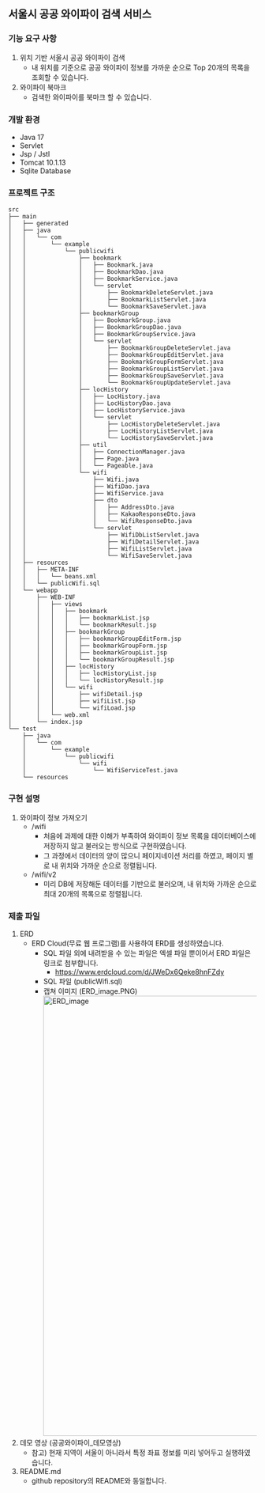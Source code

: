 ## 서울시 공공 와이파이 검색 서비스

### 기능 요구 사항
1. 위치 기반 서울시 공공 와이파이 검색
   - 내 위치를 기준으로 공공 와이파이 정보를 가까운 순으로 Top 20개의 목록을 조회할 수 있습니다.
2. 와이파이 북마크
   - 검색한 와이파이를 북마크 할 수 있습니다.

### 개발 환경
- Java 17
- Servlet
- Jsp / Jstl
- Tomcat 10.1.13
- Sqlite Database

### 프로젝트 구조
~~~
src
├── main
│   ├── generated
│   ├── java
│   │   └── com
│   │       └── example
│   │           └── publicwifi
│   │               ├── bookmark
│   │               │   ├── Bookmark.java
│   │               │   ├── BookmarkDao.java
│   │               │   ├── BookmarkService.java
│   │               │   └── servlet
│   │               │       ├── BookmarkDeleteServlet.java
│   │               │       ├── BookmarkListServlet.java
│   │               │       └── BookmarkSaveServlet.java
│   │               ├── bookmarkGroup
│   │               │   ├── BookmarkGroup.java
│   │               │   ├── BookmarkGroupDao.java
│   │               │   ├── BookmarkGroupService.java
│   │               │   └── servlet
│   │               │       ├── BookmarkGroupDeleteServlet.java
│   │               │       ├── BookmarkGroupEditServlet.java
│   │               │       ├── BookmarkGroupFormServlet.java
│   │               │       ├── BookmarkGroupListServlet.java
│   │               │       ├── BookmarkGroupSaveServlet.java
│   │               │       └── BookmarkGroupUpdateServlet.java
│   │               ├── locHistory
│   │               │   ├── LocHistory.java
│   │               │   ├── LocHistoryDao.java
│   │               │   ├── LocHistoryService.java
│   │               │   └── servlet
│   │               │       ├── LocHistoryDeleteServlet.java
│   │               │       ├── LocHistoryListServlet.java
│   │               │       └── LocHistorySaveServlet.java
│   │               ├── util
│   │               │   ├── ConnectionManager.java
│   │               │   ├── Page.java
│   │               │   └── Pageable.java
│   │               └── wifi
│   │                   ├── Wifi.java
│   │                   ├── WifiDao.java
│   │                   ├── WifiService.java
│   │                   ├── dto
│   │                   │   ├── AddressDto.java
│   │                   │   ├── KakaoResponseDto.java
│   │                   │   └── WifiResponseDto.java
│   │                   └── servlet
│   │                       ├── WifiDbListServlet.java
│   │                       ├── WifiDetailServlet.java
│   │                       ├── WifiListServlet.java
│   │                       └── WifiSaveServlet.java
│   ├── resources
│   │   ├── META-INF
│   │   │   └── beans.xml
│   │   └── publicWifi.sql
│   └── webapp
│       ├── WEB-INF
│       │   ├── views
│       │   │   ├── bookmark
│       │   │   │   ├── bookmarkList.jsp
│       │   │   │   └── bookmarkResult.jsp
│       │   │   ├── bookmarkGroup
│       │   │   │   ├── bookmarkGroupEditForm.jsp
│       │   │   │   ├── bookmarkGroupForm.jsp
│       │   │   │   ├── bookmarkGroupList.jsp
│       │   │   │   └── bookmarkGroupResult.jsp
│       │   │   ├── locHistory
│       │   │   │   ├── locHistoryList.jsp
│       │   │   │   └── locHistoryResult.jsp
│       │   │   └── wifi
│       │   │       ├── wifiDetail.jsp
│       │   │       ├── wifiList.jsp
│       │   │       └── wifiLoad.jsp
│       │   └── web.xml
│       └── index.jsp
└── test
    ├── java
    │   └── com
    │       └── example
    │           └── publicwifi
    │               └── wifi
    │                   └── WifiServiceTest.java
    └── resources
~~~

### 구현 설명
1. 와이파이 정보 가져오기
   - /wifi
     - 처음에 과제에 대한 이해가 부족하여 와이파이 정보 목록을 데이터베이스에 저장하지 않고 불러오는 방식으로 구현하였습니다.
     - 그 과정에서 데이터의 양이 많으니 페이지네이션 처리를 하였고, 페이지 별로 내 위치와 가까운 순으로 정렬됩니다.
   - /wifi/v2
     - 미리 DB에 저장해둔 데이터를 기반으로 불러오며, 내 위치와 가까운 순으로 최대 20개의 목록으로 정렬됩니다.

### 제출 파일
1. ERD
   - ERD Cloud(무료 웹 프로그램)를 사용하여 ERD를 생성하였습니다.
     - SQL 파일 외에 내려받을 수 있는 파일은 엑셀 파일 뿐이어서 ERD 파일은 링크로 첨부합니다. 
       - https://www.erdcloud.com/d/JWeDx6Qeke8hnFZdy
     - SQL 파일 (publicWifi.sql)
     - 캡쳐 이미지 (ERD_image.PNG)
       <img width="890" alt="ERD_image" src="https://github.com/do5do/public-wifi/assets/56918540/9f1883ab-02a7-4dba-83d5-f387608ff3d3">
2. 데모 영상 (공공와이파이_데모영상)
   - 참고) 현재 지역이 서울이 아니라서 특정 좌표 정보를 미리 넣어두고 실행하였습니다.
3. README.md
   - github repository의 README와 동일합니다.

